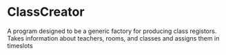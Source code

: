 # ClassCreator
A program designed to be a generic factory for producing class registors. Takes information about teachers, rooms, and classes and assigns them in timeslots 
